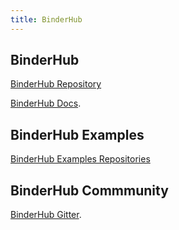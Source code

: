 ```yaml
---
title: BinderHub
---
```


## BinderHub

[BinderHub Repository](https://github.com/jupyterhub/binderhub)

[BinderHub Docs](https://binderhub.readthedocs.io).

## BinderHub Examples

[BinderHub Examples Repositories](https://github.com/binder-examples)

## BinderHub Commmunity

[BinderHub Gitter](https://gitter.im/jupyterhub/binder).
